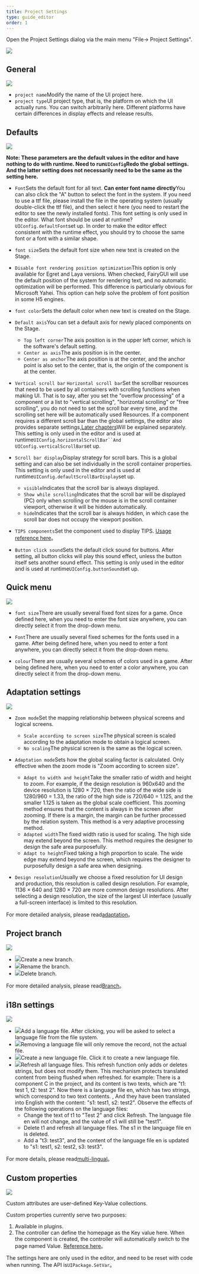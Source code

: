 ```yaml
---
title: Project Settings
type: guide_editor
order: 1
---
```


Open the Project Settings dialog via the main menu "File-> Project Settings".

![](../../images/QQ20191209-143604.png)

## General

![](../../images/QQ20191209-144109.png)

- `project name`Modify the name of the UI project here.
- `project type`UI project type, that is, the platform on which the UI actually runs. You can switch arbitrarily here. Different platforms have certain differences in display effects and release results.

## Defaults

![](../../images/QQ20191209-144336.png)

**Note: These parameters are the default values in the editor and have nothing to do with runtime. Need to run`UIConfig`Redo the global settings. And the latter setting does not necessarily need to be the same as the setting here.**

- `Font`Sets the default font for all text. **Can enter font name directly**You can also click the "A" button to select the font in the system. If you need to use a ttf file, please install the file in the operating system (usually double-click the ttf file), and then select it here (you need to restart the editor to see the newly installed fonts). This font setting is only used in the editor. What font should be used at runtime?`UIConfig.defaultFont`set up. In order to make the editor effect consistent with the runtime effect, you should try to choose the same font or a font with a similar shape.

- `font size`Sets the default font size when new text is created on the Stage.

- `Disable font rendering position optimization`This option is only available for Egret and Laya versions. When checked, FairyGUI will use the default position of the system for rendering text, and no automatic optimization will be performed. This difference is particularly obvious for Microsoft Yahei. This option can help solve the problem of font position in some H5 engines.

- `font color`Sets the default color when new text is created on the Stage.

- `Default axis`You can set a default axis for newly placed components on the Stage.
   - `Top left corner`The axis position is in the upper left corner, which is the software's default setting.
   - `Center as axis`The axis position is in the center.
   - `Center as anchor`The axis position is at the center, and the anchor point is also set to the center, that is, the origin of the component is at the center.

- `Vertical scroll bar` `Horizontal scroll bar`Set the scrollbar resources that need to be used by all containers with scrolling functions when making UI. That is to say, after you set the "overflow processing" of a component or a list to "vertical scrolling", "horizontal scrolling" or "free scrolling", you do not need to set the scroll bar every time, and the scrolling set here will be automatically used Resources. If a component requires a different scroll bar than the global settings, the editor also provides separate settings,[Later chapters](scrollpane.html)Will be explained separately. This setting is only used in the editor and is used at runtime`UIConfig.horizontalScrollBar``And UIConfig.verticalScrollBar`set up.

- `Scroll bar display`Display strategy for scroll bars. This is a global setting and can also be set individually in the scroll container properties. This setting is only used in the editor and is used at runtime`UIConfig.defaultScrollBarDisplay`set up.
   - `visible`Indicates that the scroll bar is always displayed.
   - `Show while scrolling`Indicates that the scroll bar will be displayed (PC) only when scrolling or the mouse is in the scroll container viewport, otherwise it will be hidden automatically.
   - `hide`Indicates that the scroll bar is always hidden, in which case the scroll bar does not occupy the viewport position.

- `TIPS components`Set the component used to display TIPS. [Usage reference here](object.html#其他)。

- `Button click sound`Sets the default click sound for buttons. After setting, all button clicks will play this sound effect, unless the button itself sets another sound effect. This setting is only used in the editor and is used at runtime`UIConfig.buttonSound`set up.

## Quick menu

![](../../images/QQ20191209-154324.png)

- `font size`There are usually several fixed font sizes for a game. Once defined here, when you need to enter the font size anywhere, you can directly select it from the drop-down menu.

- `Font`There are usually several fixed schemes for the fonts used in a game. After being defined here, when you need to enter a font anywhere, you can directly select it from the drop-down menu.

- `colour`There are usually several schemes of colors used in a game. After being defined here, when you need to enter a color anywhere, you can directly select it from the drop-down menu.

## Adaptation settings

![](../../images/QQ20191209-154501.png)

- `Zoom mode`Set the mapping relationship between physical screens and logical screens.
   - `Scale according to screen size`The physical screen is scaled according to the adaptation mode to obtain a logical screen.
   - `No scaling`The physical screen is the same as the logical screen.

- `Adaptation mode`Sets how the global scaling factor is calculated. Only effective when the zoom mode is "Zoom according to screen size".
   - `Adapt to width and height`Take the smaller ratio of width and height to zoom. For example, if the design resolution is 960x640 and the device resolution is 1280 × 720, then the ratio of the wide side is 1280/960 = 1.33, the ratio of the high side is 720/640 = 1.125, and the smaller 1.125 is taken as the global scale coefficient. This zooming method ensures that the content is always in the screen after zooming. If there is a margin, the margin can be further processed by the relation system. This method is a very adaptive processing method.
   - `Adapted width`The fixed width ratio is used for scaling. The high side may extend beyond the screen. This method requires the designer to design the safe area purposefully.
   - `Adapt to height`Fixed taking a high proportion to scale. The wide edge may extend beyond the screen, which requires the designer to purposefully design a safe area when designing.

- `Design resolution`Usually we choose a fixed resolution for UI design and production, this resolution is called design resolution. For example, 1136 × 640 and 1280 × 720 are more common design resolutions. After selecting a design resolution, the size of the largest UI interface (usually a full-screen interface) is limited to this resolution.

For more detailed analysis, please read[adaptation](adaptation.html)。

## Project branch

![](../../images/QQ20191209-160403.png)

- ![](../../images/QQ20191209-160453.png)Create a new branch.
- ![](../../images/QQ20191209-160516.png)Rename the branch.
- ![](../../images/QQ20191209-160522.png)Delete branch.

For more detailed analysis, please read[Branch](branch.html)。

## i18n settings

![](../../images/QQ20191209-160649.png)

- ![](../../images/QQ20191209-160453.png)Add a language file. After clicking, you will be asked to select a language file from the file system.
- ![](../../images/QQ20191209-160522.png)Removing a language file will only remove the record, not the actual file.
- ![](../../images/QQ20191209-160735.png)Create a new language file. Click it to create a new language file.
- ![](../../images/QQ20191209-160746.png)Refresh all language files. This refresh function only adds or deletes strings, but does not modify them. This mechanism protects translated content from being flushed when refreshed. for example:
There is a component C in the project, and its content is two texts, which are "t1: test 1, t2: test 2". Now there is a language file en, which has two strings, which correspond to two text contents. , And they have been translated into English with the content: "s1: test1, s2: test2". Observe the effects of the following operations on the language files:
   - Change the text of t1 to "Test 2" and click Refresh. The language file en will not change, and the value of s1 will still be "test1".
   - Delete t1 and refresh all language files. The s1 in the language file en is deleted.
   - Add a "t3: test3", and the content of the language file en is updated to "s1: test1, s2: test2, s3: test3".

For more details, please read[multi-lingual](i18n.html)。

## Custom properties

![](../../images/QQ20191209-160831.png)

Custom attributes are user-defined Key-Value collections.

Custom properties currently serve two purposes:
1. Available in plugins.
2. The controller can define the homepage as the Key value here. When the component is created, the controller will automatically switch to the page named Value. [Reference here](controller.html#Controller-design)。

The settings here are only used in the editor, and need to be reset with code when running. The API is`UIPackage.SetVar`。